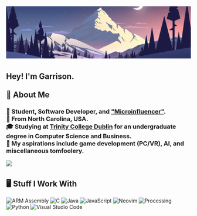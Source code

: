 <link href="style.css" rel="stylesheet"></link>
<!-- Intro -->
<h1 align="center">
  <img src="Images/Banner.png">
</h1>

<!-- About -->
<h2>Hey! I'm Garrison.<br><br>💬 About Me</h2>
<h3>

  👋 Student, Software Developer, and ["Microinfluencer"](https://twitch.tv/lunaticginger7).<br>
  💠 From North Carolina, USA.<br>
  🎓 Studying at [Trinity College Dublin](https://www.tcd.ie) for an undergraduate degree in Computer Science and Business.<br>
  🧠 My aspirations include game development (PC/VR), AI, and miscellaneous tomfoolery.<br>
  <!--💻 Currently employed by [Beast Philanthropy](https://beastphilanthropy.org) as a Software Engineer.<br> -->

</h3>
<div class="row">
  <div class="column">
  
 <img height="180em" src="https://github-readme-stats.vercel.app/api?username=Mullen-Zen&show_icons=true&hide_border=true&&count_private=true&include_all_commits=true" />

 <!-- [![Top Langs](https://github-readme-stats.vercel.app/api/top-langs/?username=anuraghazra&layout=compact)](https://github.com/anuraghazra/github-readme-stats) -->
  </div>
  <div class="column">
  
<!-- Tools -->
<h2>🖥️ Stuff I Work With</h2>
    
![ARM Assembly](https://img.shields.io/badge/-Assembly-0091BD?logo=arm&logoColor=white&style=for-the-badge)
![C](https://img.shields.io/badge/-C-A8B9CC?logo=c&logoColor=white&style=for-the-badge)
![Java](https://img.shields.io/badge/-Java-F80000?logo=oracle&logoColor=white&style=for-the-badge)
![JavaScript](https://img.shields.io/badge/-JavaScript-F7DF1E?logo=javascript&logoColor=white&style=for-the-badge)
![Neovim](https://img.shields.io/badge/-Neovim-57A143?logo=neovim&logoColor=white&style=for-the-badge)
![Processing](https://img.shields.io/badge/-Processing-006699?logo=processingfoundation&logoColor=white&style=for-the-badge)
![Python](https://img.shields.io/badge/-Python-3776AB?logo=python&logoColor=white&style=for-the-badge)
![Visual Studio Code](https://img.shields.io/badge/-Visual%20Studio%20Code-007ACC?logo=visualstudiocode&logoColor=white&style=for-the-badge)
    
  </div>
</div>
